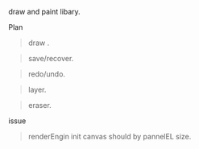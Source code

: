  
 
 draw and paint libary.

Plan

> draw .

> save/recover.

> redo/undo.

> layer.

> eraser.


issue
> renderEngin init canvas should by pannelEL size.

